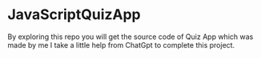 # JavaScriptQuizApp
By exploring this repo you will get the source code of Quiz App which was made by me I take a little help from ChatGpt to complete this project.
